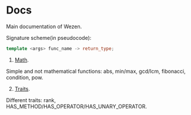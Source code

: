 # Docs
Main documentation of Wezen.

Signature scheme(in pseudocode):
```cpp
template <args> func_name -> return_type;
```

1. [Math](https://github.com/dasfex/wezen/blob/trunk/docs/math.md).

Simple and not mathematical functions: 
abs, min/max, gcd/lcm, fibonacci, condition, pow.

2. [Traits](https://github.com/dasfex/wezen/blob/trunk/docs/traits.md).

Different traits: 
rank, HAS_METHOD/HAS_OPERATOR/HAS_UNARY_OPERATOR.